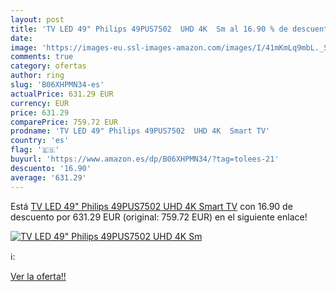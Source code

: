 ```yaml
---
layout: post
title: 'TV LED 49" Philips 49PUS7502  UHD 4K  Sm al 16.90 % de descuento'
date: 
image: 'https://images-eu.ssl-images-amazon.com/images/I/41mKmLq9mbL._SL200_.jpg'
comments: true
category: ofertas
author: ring
slug: 'B06XHPMN34-es'
actualPrice: 631.29 EUR
currency: EUR
price: 631.29
comparePrice: 759.72 EUR
prodname: 'TV LED 49" Philips 49PUS7502  UHD 4K  Smart TV'
country: 'es'
flag: '🇪🇸'
buyurl: 'https://www.amazon.es/dp/B06XHPMN34/?tag=tolees-21'
descuento: '16.90'
average: '631.29'
---
```


Está [TV LED 49" Philips 49PUS7502  UHD 4K  Smart TV](https://www.amazon.es/dp/B06XHPMN34/?tag=tolees-21) con 16.90 de descuento por 631.29 EUR (original: 759.72 EUR) en el siguiente enlace!

[![TV LED 49" Philips 49PUS7502  UHD 4K  Sm](https://images-eu.ssl-images-amazon.com/images/I/41mKmLq9mbL._SL200_.jpg)](https://www.amazon.es/dp/B06XHPMN34/?tag=tolees-21)

ℹ️:


[Ver la oferta!!](https://www.amazon.es/dp/B06XHPMN34/?tag=tolees-21)
